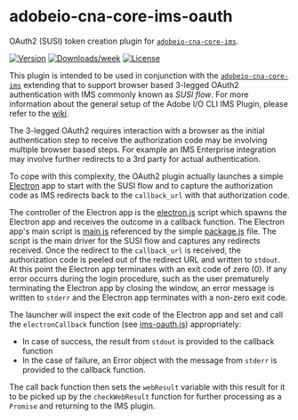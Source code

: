 adobeio-cna-core-ims-oauth
==========================

OAuth2 (SUSI) token creation plugin for [`adobeio-cna-core-ims`](https://git.corp.adobe.com/fmeschbe/adobeio-cna-core-ims).

[![Version](https://img.shields.io/npm/v/adobeio-cna-core-ims-oauth.svg)](https://npmjs.org/package/adobeio-cna-core-ims-oauth)
[![Downloads/week](https://img.shields.io/npm/dw/adobeio-cna-core-ims-oauth.svg)](https://npmjs.org/package/adobeio-cna-core-ims-oauth)
[![License](https://img.shields.io/npm/l/adobeio-cna-core-ims-oauth.svg)](https://github.com/fmeschbe/adobeio-cna-core-ims-oauth/blob/master/package.json)

This plugin is intended to be used in conjunction with the [`adobeio-cna-core-ims`](https://git.corp.adobe.com/fmeschbe/adobeio-cna-core-ims) extending that to support browser based 3-legged OAuth2 authentication with IMS commonly known as _SUSI flow_. For more information about the general setup of the Adobe I/O CLI IMS Plugin, please refer to the [wiki](https://git.corp.adobe.com/fmeschbe/adobeio-cna-core-ims/wiki).

The 3-legged OAuth2 requires interaction with a browser as the initial authentication step to receive the authorization code may be involving multiple browser based steps. For example an IMS Enterprise integration may involve further redirects to a 3rd party for actual authentication.

To cope with this complexity, the OAuth2 plugin actually launches a simple [Electron](https://electronjs.org) app to start with the SUSI flow and to capture the authorization code as IMS redirects back to the `callback_url` with that authorization code.

The controller of the Electron app is the [electron.js](src/electron.js) script which spawns the Electron app and receives the outcome in a callback function. The Electron app's main script is [main.js](lib/main.js) referenced by the simple [package.js](lib/package.json) file. The script is the main driver for the SUSI flow and captures any redirects received. Once the redirect to the `callback_url` is received, the authorization code is peeled out of the redirect URL and written to `stdout`. At this point the Electron app terminates with an exit code of zero (0). If any error occurrs during the login procedure, such as the user prematurely terminating the Electron app by closing the window, an error message is written to `stderr` and the Electron app terminates with a non-zero exit code.

The launcher will inspect the exit code of the Electron app and set and call the `electronCallback` function (see [ims-oauth.js](src/ims-oauth.js)) appropriately:

* In case of success, the result from `stdout` is provided to the callback function
* In the case of failure, an Error object with the message from `stderr` is provided to the callback function.

The call back function then sets the `webResult` variable with this result for it to be picked up by the `checkWebResult` function for further processing as a `Promise` and returning to the IMS plugin.
